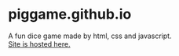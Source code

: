 # piggame.github.io
A fun dice game made by html, css and javascript.
<br>
[Site is hosted here.](https://nishitjain1726.github.io/piggame/)
